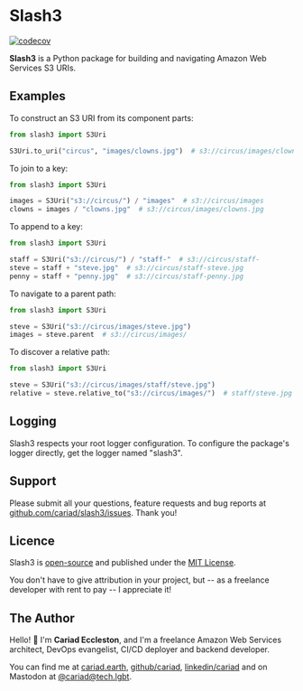 # Slash3

[![codecov](https://codecov.io/gh/cariad/slash3/branch/main/graph/badge.svg?token=Vq0w74e8YY)](https://codecov.io/gh/cariad/slash3)

**Slash3** is a Python package for building and navigating Amazon Web Services
S3 URIs.

## Examples

To construct an S3 URI from its component parts:

```python
from slash3 import S3Uri

S3Uri.to_uri("circus", "images/clowns.jpg")  # s3://circus/images/clowns.jpg
```

To join to a key:

```python
from slash3 import S3Uri

images = S3Uri("s3://circus/") / "images"  # s3://circus/images
clowns = images / "clowns.jpg"  # s3://circus/images/clowns.jpg
```

To append to a key:

```python
from slash3 import S3Uri

staff = S3Uri("s3://circus/") / "staff-"  # s3://circus/staff-
steve = staff + "steve.jpg"  # s3://circus/staff-steve.jpg
penny = staff + "penny.jpg"  # s3://circus/staff-penny.jpg
```

To navigate to a parent path:

```python
from slash3 import S3Uri

steve = S3Uri("s3://circus/images/steve.jpg")
images = steve.parent  # s3://circus/images/
```

To discover a relative path:

```python
from slash3 import S3Uri

steve = S3Uri("s3://circus/images/staff/steve.jpg")
relative = steve.relative_to("s3://circus/images/")  # staff/steve.jpg
```

## Logging

Slash3 respects your root logger configuration. To configure the package's logger directly, get the logger named "slash3".

## Support

Please submit all your questions, feature requests and bug reports at [github.com/cariad/slash3/issues](https://github.com/cariad/slash3/issues). Thank you!

## Licence

Slash3 is [open-source](https://github.com/cariad/slash3) and published under the [MIT License](https://github.com/cariad/slash3/blob/main/LICENSE).

You don't have to give attribution in your project, but -- as a freelance developer with rent to pay -- I appreciate it!

## The Author

Hello! 👋 I'm **Cariad Eccleston**, and I'm a freelance Amazon Web Services architect, DevOps evangelist, CI/CD deployer and backend developer.

You can find me at [cariad.earth](https://cariad.earth), [github/cariad](https://github.com/cariad), [linkedin/cariad](https://linkedin.com/in/cariad) and on Mastodon at [@cariad@tech.lgbt](https://tech.lgbt/@cariad).
